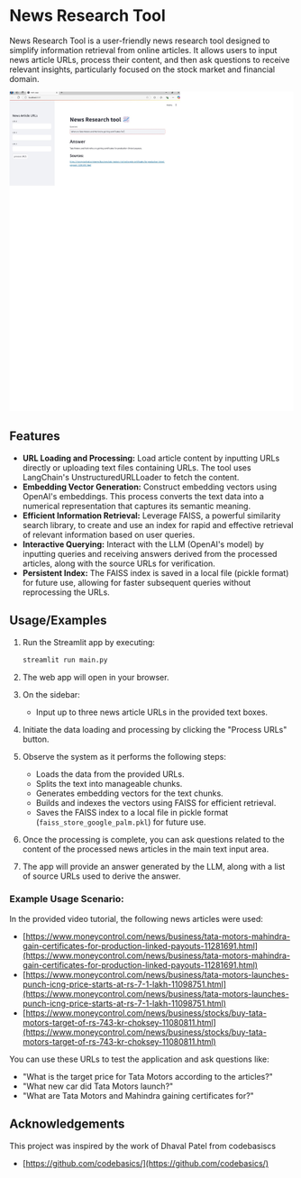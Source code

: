 # News Research Tool

News Research Tool is a user-friendly news research tool designed to simplify information retrieval from online articles. It allows users to input news article URLs, process their content, and then ask questions to receive relevant insights, particularly focused on the stock market and financial domain.

![image of webpage](equity_research_tool\news_research_tool.jpg)

## Features

* **URL Loading and Processing:** Load article content by inputting URLs directly or uploading text files containing URLs. The tool uses LangChain's UnstructuredURLLoader to fetch the content.
* **Embedding Vector Generation:** Construct embedding vectors using OpenAI's embeddings. This process converts the text data into a numerical representation that captures its semantic meaning.
* **Efficient Information Retrieval:** Leverage FAISS, a powerful similarity search library, to create and use an index for rapid and effective retrieval of relevant information based on user queries.
* **Interactive Querying:** Interact with the LLM (OpenAI's model) by inputting queries and receiving answers derived from the processed articles, along with the source URLs for verification.
* **Persistent Index:** The FAISS index is saved in a local file (pickle format) for future use, allowing for faster subsequent queries without reprocessing the URLs.


## Usage/Examples

1.  Run the Streamlit app by executing:

    ```bash
    streamlit run main.py
    ```

2.  The web app will open in your browser.

3.  On the sidebar:

    * Input up to three news article URLs in the provided text boxes.

4.  Initiate the data loading and processing by clicking the "Process URLs" button.

5.  Observe the system as it performs the following steps:

    * Loads the data from the provided URLs.
    * Splits the text into manageable chunks.
    * Generates embedding vectors for the text chunks.
    * Builds and indexes the vectors using FAISS for efficient retrieval.
    * Saves the FAISS index to a local file in pickle format (`faiss_store_google_palm.pkl`) for future use.

6.  Once the processing is complete, you can ask questions related to the content of the processed news articles in the main text input area.

7.  The app will provide an answer generated by the LLM, along with a list of source URLs used to derive the answer.

### Example Usage Scenario:

In the provided video tutorial, the following news articles were used:

* [https://www.moneycontrol.com/news/business/tata-motors-mahindra-gain-certificates-for-production-linked-payouts-11281691.html](https://www.moneycontrol.com/news/business/tata-motors-mahindra-gain-certificates-for-production-linked-payouts-11281691.html)
* [https://www.moneycontrol.com/news/business/tata-motors-launches-punch-icng-price-starts-at-rs-7-1-lakh-11098751.html](https://www.moneycontrol.com/news/business/tata-motors-launches-punch-icng-price-starts-at-rs-7-1-lakh-11098751.html)
* [https://www.moneycontrol.com/news/business/stocks/buy-tata-motors-target-of-rs-743-kr-choksey-11080811.html](https://www.moneycontrol.com/news/business/stocks/buy-tata-motors-target-of-rs-743-kr-choksey-11080811.html)

You can use these URLs to test the application and ask questions like:

* "What is the target price for Tata Motors according to the articles?"
* "What new car did Tata Motors launch?"
* "What are Tata Motors and Mahindra gaining certificates for?"

## Acknowledgements

This project was inspired by the work of Dhaval Patel from codebasiscs

* [https://github.com/codebasics/](https://github.com/codebasics/)